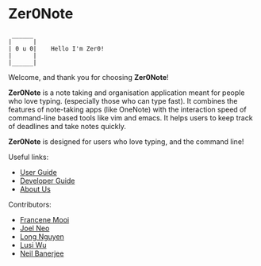 # Zer0Note

```
 ______ 
|      |  
| 0 u 0|    Hello I'm Zer0!
|      | 
|______|
```

Welcome, and thank you for choosing **Zer0Note**!

**Zer0Note** is a note taking and organisation application meant for people who love typing. (especially those who can type fast).
It combines the features of note-taking apps (like OneNote) with the interaction speed of command-line based tools like vim and emacs.
It helps users to keep track of deadlines and take notes quickly.

**Zer0Note** is designed for users who love typing, and the command line! 

Useful links:
* [User Guide](docs/UserGuide.md)
* [Developer Guide](docs/DeveloperGuide.md)
* [About Us](docs/AboutUs.md)

Contributors:
* [Francene Mooi](docs/team/chuckiex3.md)
* [Joel Neo](docs/team/yAOwzers.md)
* [Long Nguyen](docs/team/longngng.md)
* [Lusi Wu](docs/team/Lusi711.md)
* [Neil Banerjee](docs/team/NeilBaner.md)
